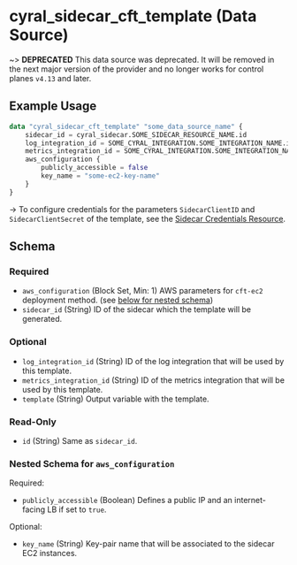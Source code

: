 # cyral_sidecar_cft_template (Data Source)

~> **DEPRECATED** This data source was deprecated. It will be removed in the next major version of the provider and no longer works for control planes `v4.13` and later.

## Example Usage

```terraform
data "cyral_sidecar_cft_template" "some_data_source_name" {
    sidecar_id = cyral_sidecar.SOME_SIDECAR_RESOURCE_NAME.id
    log_integration_id = SOME_CYRAL_INTEGRATION.SOME_INTEGRATION_NAME.id
    metrics_integration_id = SOME_CYRAL_INTEGRATION.SOME_INTEGRATION_NAME.id
    aws_configuration {
        publicly_accessible = false
        key_name = "some-ec2-key-name"
    }
}
```

-> To configure credentials for the parameters `SidecarClientID` and `SidecarClientSecret` of the template, see the [Sidecar Credentials Resource](../resources/sidecar_credentials.md).

<!-- schema generated by tfplugindocs -->

## Schema

### Required

-   `aws_configuration` (Block Set, Min: 1) AWS parameters for `cft-ec2` deployment method. (see [below for nested schema](#nestedblock--aws_configuration))
-   `sidecar_id` (String) ID of the sidecar which the template will be generated.

### Optional

-   `log_integration_id` (String) ID of the log integration that will be used by this template.
-   `metrics_integration_id` (String) ID of the metrics integration that will be used by this template.
-   `template` (String) Output variable with the template.

### Read-Only

-   `id` (String) Same as `sidecar_id`.

<a id="nestedblock--aws_configuration"></a>

### Nested Schema for `aws_configuration`

Required:

-   `publicly_accessible` (Boolean) Defines a public IP and an internet-facing LB if set to `true`.

Optional:

-   `key_name` (String) Key-pair name that will be associated to the sidecar EC2 instances.

